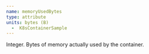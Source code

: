 ```yaml
---
name: memoryUsedBytes
type: attribute
units: bytes (B)
  -  K8sContainerSample
---
```


Integer. Bytes of memory actually used by the container.